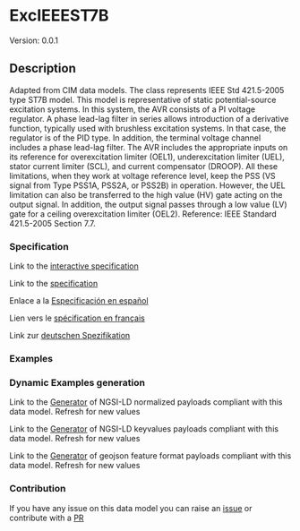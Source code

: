 # ExcIEEEST7B
Version: 0.0.1

## Description 

Adapted from CIM data models. The class represents IEEE Std 421.5-2005 type ST7B model. This model is representative of static potential-source excitation systems. In this system, the AVR consists of a PI voltage regulator. A phase lead-lag filter in series allows introduction of a derivative function, typically used with brushless excitation systems. In that case, the regulator is of the PID type. In addition, the terminal voltage channel includes a phase lead-lag filter.  The AVR includes the appropriate inputs on its reference for overexcitation limiter (OEL1), underexcitation limiter (UEL), stator current limiter (SCL), and current compensator (DROOP). All these limitations, when they work at voltage reference level, keep the PSS (VS signal from Type PSS1A, PSS2A, or PSS2B) in operation. However, the UEL limitation can also be transferred to the high value (HV) gate acting on the output signal. In addition, the output signal passes through a low value (LV) gate for a ceiling overexcitation limiter (OEL2).  Reference: IEEE Standard 421.5-2005 Section 7.7.
### Specification

Link to the [interactive specification](https://swagger.lab.fiware.org/?url=https://raw.githubusercontent.com/smart-data-models/dataModel.EnergyCIM/master/ExcIEEEST7B/swagger.yaml)

Link to the [specification](https://github.com/smart-data-models/dataModel.EnergyCIM/blob/master/ExcIEEEST7B/doc/spec.md)

Enlace a la [Especificación en español](https://github.com/smart-data-models/dataModel.EnergyCIM/blob/master/ExcIEEEST7B/doc/spec_ES.md)

Lien vers le [spécification en français](https://github.com/smart-data-models/dataModel.EnergyCIM/blob/master/ExcIEEEST7B/doc/spec_FR.md)

Link zur [deutschen Spezifikation](https://github.com/smart-data-models/dataModel.EnergyCIM/blob/master/ExcIEEEST7B/doc/spec_DE.md)
### Examples
### Dynamic Examples generation

Link to the [Generator](https://smartdatamodels.org/extra/ngsi-ld_generator.php?schemaUrl=https://raw.githubusercontent.com/smart-data-models/dataModel.EnergyCIM/master/ExcIEEEST7B/schema.json&email=info@smartdatamodels.org) of NGSI-LD normalized payloads compliant with this data model. Refresh for new values

Link to the [Generator](https://smartdatamodels.org/extra/ngsi-ld_generator_keyvalues.php?schemaUrl=https://raw.githubusercontent.com/smart-data-models/dataModel.EnergyCIM/master/ExcIEEEST7B/schema.json&email=info@smartdatamodels.org) of NGSI-LD keyvalues payloads compliant with this data model. Refresh for new values

Link to the [Generator](https://smartdatamodels.org/extra/geojson_features_generator_v1.0.php?schemaUrl=https://raw.githubusercontent.com/smart-data-models/dataModel.EnergyCIM/master/ExcIEEEST7B/schema.json&email=info@smartdatamodels.org) of geojson feature format payloads compliant with this data model. Refresh for new values
### Contribution

 If you have any issue on this data model you can raise an [issue](https://github.com/smart-data-models/dataModel.EnergyCIM/issues)  or contribute with a [PR](https://github.com/smart-data-models/dataModel.EnergyCIM/pulls)